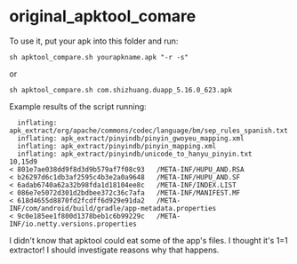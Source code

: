 # original_apktool_comare
To use it, put your apk into this folder and run:
```
sh apktool_compare.sh yourapkname.apk "-r -s"
```
or 
```
sh apktool_compare.sh com.shizhuang.duapp_5.16.0_623.apk
```

Example results of the script running:

```
  inflating: apk_extract/org/apache/commons/codec/language/bm/sep_rules_spanish.txt  
  inflating: apk_extract/pinyindb/pinyin_gwoyeu_mapping.xml  
  inflating: apk_extract/pinyindb/pinyin_mapping.xml  
  inflating: apk_extract/pinyindb/unicode_to_hanyu_pinyin.txt  
10,15d9
< 801e7ae038dd9f8d3d9b579af7f08c93   /META-INF/HUPU_AND.RSA
< b26297d6c1db3af2595c4b3e2a0a9648   /META-INF/HUPU_AND.SF
< 6adab6740a62a32b98fda1d18104ee8c   /META-INF/INDEX.LIST
< 086e7e5072d301d2bdbee372c36c7afa   /META-INF/MANIFEST.MF
< 618d4655d8870fd2fcdff6d929e91da2   /META-INF/com/android/build/gradle/app-metadata.properties
< 9c0e185ee1f800d1378beb1c6b99229c   /META-INF/io.netty.versions.properties
```

I didn't know that apktool could eat some of the app's files. I thought it's 1=1 extractor! I should investigate reasons why that happens.
